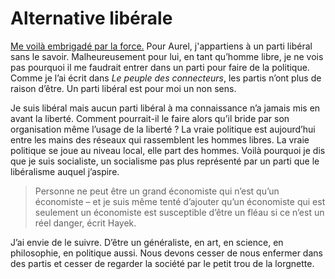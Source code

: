 # Alternative libérale

[Me voilà embrigadé par la force.](http://aurel.hautetfort.com/archive/2006/09/20/thierry-crouzet-liberal-ou-socialiste.html) Pour Aurel, j'appartiens à un parti libéral sans le savoir. Malheureusement pour lui, en tant qu’homme libre, je ne vois pas pourquoi il me faudrait entrer dans un parti pour faire de la politique. Comme je l’ai écrit dans *Le peuple des connecteurs*, les partis n’ont plus de raison d’être. Un parti libéral est pour moi un non sens.

Je suis libéral mais aucun parti libéral à ma connaissance n’a jamais mis en avant la liberté. Comment pourrait-il le faire alors qu’il bride par son organisation même l’usage de la liberté ? La vraie politique est aujourd’hui entre les mains des réseaux qui rassemblent les hommes libres. La vraie politique se joue au niveau local, elle part des hommes. Voilà pourquoi je dis que je suis socialiste, un socialisme pas plus représenté par un parti que le libéralisme auquel j’aspire.

> Personne ne peut être un grand économiste qui n’est qu’un économiste – et je suis même tenté d’ajouter qu’un économiste qui est seulement un économiste est susceptible d’être un fléau si ce n’est un réel danger, écrit Hayek.

J’ai envie de le suivre. D’être un généraliste, en art, en science, en philosophie, en politique aussi. Nous devons cesser de nous enfermer dans des partis et cesser de regarder la société par le petit trou de la lorgnette.